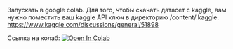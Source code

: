 Запускать в google colab. Для того, чтобы скачать датасет с kaggle, вам нужно поместить ваш kaggle API ключ в директорию /content/.kaggle. https://www.kaggle.com/discussions/general/51898

Ссылка на колаб: 
<a target="_blank" href="https://colab.research.google.com/github/RichAndRoasted/AI_course/blob/main/roads_segmentation/roads.ipynb">
  <img src="https://colab.research.google.com/assets/colab-badge.svg" alt="Open In Colab"/>
</a>
